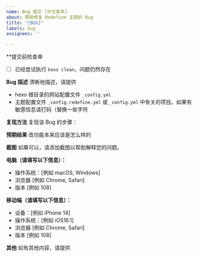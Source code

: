```yaml
---
name: Bug 提交 [中文版本]
about: 帮助修复 Redefine 主题的 Bug
title: "[BUG]"
labels: bug
assignees: ''

---
```


**提交前检查单
- [ ] 已经尝试执行 `hexo clean`，问题仍然存在


**Bug 描述**
清晰地描述，请提供
- hexo 根目录的网站配置文件 `_config.yml` 
- 主题配置文件 `_config.redefine.yml` 或 `_config.yml` 中有关的项目。如果有敏感信息请打码（替换一些字符


**复现方法**
复现该 Bug 的步骤：


**预期结果**
改功能本来应该是怎么样的


**截图**
如果可以，请添加截图以帮助解释您的问题。


**电脑（请填写以下信息）：**
 - 操作系统：[例如 macOS, Windows]
 - 浏览器 [例如 Chrome, Safari]
 - 版本 [例如 108]


**移动端（请填写以下信息）：**
 - 设备：[例如 iPhone 14]
 - 操作系统：[例如 iOS16.1]
 - 浏览器 [例如 Chrome, Safari]
 - 版本 [例如 108]


**其他**
如有其他内容，请提供
